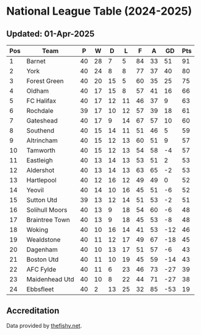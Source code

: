 # National League Table (2024-2025)
## Updated: 01-Apr-2025

| Pos | Team | P | W | D | L | F | A | GD | Pts |
| --- | --- | --- | --- | --- | --- | --- | --- | --- | --- |
| 1 | Barnet | 40 | 28 | 7 | 5 | 84 | 33 | 51 | 91 |
| 2 | York | 40 | 24 | 8 | 8 | 77 | 37 | 40 | 80 |
| 3 | Forest Green | 40 | 20 | 15 | 5 | 60 | 35 | 25 | 75 |
| 4 | Oldham | 40 | 17 | 15 | 8 | 57 | 41 | 16 | 66 |
| 5 | FC Halifax | 40 | 17 | 12 | 11 | 46 | 37 | 9 | 63 |
| 6 | Rochdale | 39 | 17 | 10 | 12 | 57 | 39 | 18 | 61 |
| 7 | Gateshead | 40 | 17 | 9 | 14 | 67 | 57 | 10 | 60 |
| 8 | Southend | 40 | 15 | 14 | 11 | 51 | 46 | 5 | 59 |
| 9 | Altrincham | 40 | 15 | 12 | 13 | 60 | 51 | 9 | 57 |
| 10 | Tamworth | 40 | 15 | 12 | 13 | 54 | 58 | -4 | 57 |
| 11 | Eastleigh | 40 | 13 | 14 | 13 | 53 | 51 | 2 | 53 |
| 12 | Aldershot | 40 | 13 | 14 | 13 | 63 | 65 | -2 | 53 |
| 13 | Hartlepool | 40 | 12 | 16 | 12 | 49 | 49 | 0 | 52 |
| 14 | Yeovil | 40 | 14 | 10 | 16 | 45 | 51 | -6 | 52 |
| 15 | Sutton Utd | 39 | 13 | 12 | 14 | 51 | 53 | -2 | 51 |
| 16 | Solihull Moors | 40 | 13 | 9 | 18 | 54 | 60 | -6 | 48 |
| 17 | Braintree Town | 40 | 13 | 9 | 18 | 45 | 53 | -8 | 48 |
| 18 | Woking | 40 | 10 | 16 | 14 | 41 | 53 | -12 | 46 |
| 19 | Wealdstone | 40 | 11 | 12 | 17 | 49 | 67 | -18 | 45 |
| 20 | Dagenham | 40 | 10 | 13 | 17 | 51 | 57 | -6 | 43 |
| 21 | Boston Utd | 40 | 11 | 10 | 19 | 45 | 59 | -14 | 43 |
| 22 | AFC Fylde | 40 | 11 | 6 | 23 | 46 | 73 | -27 | 39 |
| 23 | Maidenhead Utd | 40 | 10 | 8 | 22 | 44 | 71 | -27 | 38 |
| 24 | Ebbsfleet | 40 | 2 | 13 | 25 | 32 | 85 | -53 | 19 |

## Accreditation 

Data provided by [thefishy.net](https://www.thefishy.net/).